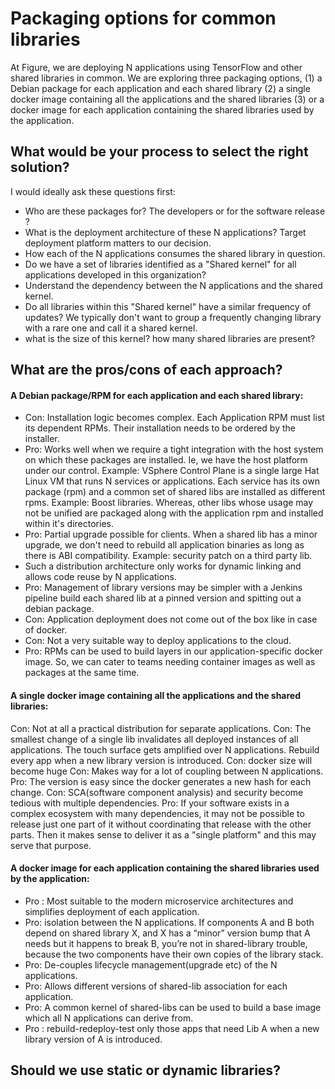 # Packaging options for common libraries

At Figure, we are deploying N applications using TensorFlow and other shared libraries in common. We are exploring three packaging options, 
(1) a Debian package for each application and each shared library 
(2) a single docker image containing all the applications and the shared libraries 
(3) or a docker image for each application containing the shared libraries used by the application.


## What would be your process to select the right solution?

I would ideally ask these questions first:
- Who are these packages for? The developers or for the software release ?
- What is the deployment architecture of these N applications? Target deployment platform matters to our decision. 
- How each of the N applications consumes the shared library in question.
- Do we have a set of libraries identified as a "Shared kernel" for all applications developed in this organization?
- Understand the dependency between the N applications and the shared kernel.
- Do all libraries within this "Shared kernel" have a similar frequency of updates? We typically don't want to group a frequently changing library with a rare one and call it a shared kernel.
- what is the size of this kernel? how many shared libraries are present?


## What are the pros/cons of each approach?

#### A Debian package/RPM for each application and each shared library:
- Con: Installation logic becomes complex. Each Application RPM must list its dependent RPMs. Their installation needs to be ordered by the installer.
- Pro: Works well when we require a tight integration with the host system on which these packages are installed. Ie, we have the host platform under our control. Example: VSphere Control Plane is a single large Hat Linux VM that runs N services or applications. Each service has its own package (rpm) and a common set of shared libs are installed as different rpms. Example: Boost libraries. Whereas, other libs whose usage may not be unified are packaged along with the application rpm and installed within it's directories. 
- Pro: Partial upgrade possible for clients. When a shared lib has a minor upgrade, we don't need to rebuild all application binaries as long as there is ABI compatibility. Example: security patch on a third party lib. 
- Such a distribution architecture only works for dynamic linking and allows code reuse by N applications.
- Pro: Management of library versions may be simpler with a Jenkins pipeline build each shared lib at a pinned version and spitting out a debian package.
- Con: Application deployment does not come out of the box like in case of docker. 
- Con: Not a very suitable way to deploy applications to the cloud.
- Pro: RPMs can be used to build layers in our application-specific docker image. So, we can cater to teams needing container images as well as packages at the same time. 
  

#### A single docker image containing all the applications and the shared libraries: 
Con: Not at all a practical distribution for separate applications. 
Con: The smallest change of a single lib invalidates all deployed instances of all applications. The touch surface gets amplified over N applications. Rebuild every app when a new library version is introduced.
Con: docker size will become huge
Con: Makes way for a lot of coupling between N applications.
Pro: The version is easy since the docker generates a new hash for each change. 
Con: SCA(software component analysis) and security become tedious with multiple dependencies.
Pro: If your software exists in a complex ecosystem with many dependencies, it may not be possible to release just one part of it without coordinating that release with the other parts. Then it makes sense to deliver it as a "single platform" and this may serve that purpose. 

#### A docker image for each application containing the shared libraries used by the application: 
- Pro : Most suitable to the modern microservice architectures and simplifies deployment of each application. 
- Pro: isolation between the N applications. If components A and B both depend on shared library X, and X has a “minor” version bump that A needs but it happens to break B, you’re not in shared-library trouble, because the two components have their own copies of the library stack.
- Pro: De-couples lifecycle management(upgrade etc) of the N applications.
- Pro: Allows different versions of shared-lib association for each application.
- Pro: A common kernel of shared-libs can be used to build a base image which all N applications can derive from.
- Pro : rebuild-redeploy-test only those apps that need Lib A when a new library version of A is introduced.
   
## Should we use static or dynamic libraries?

